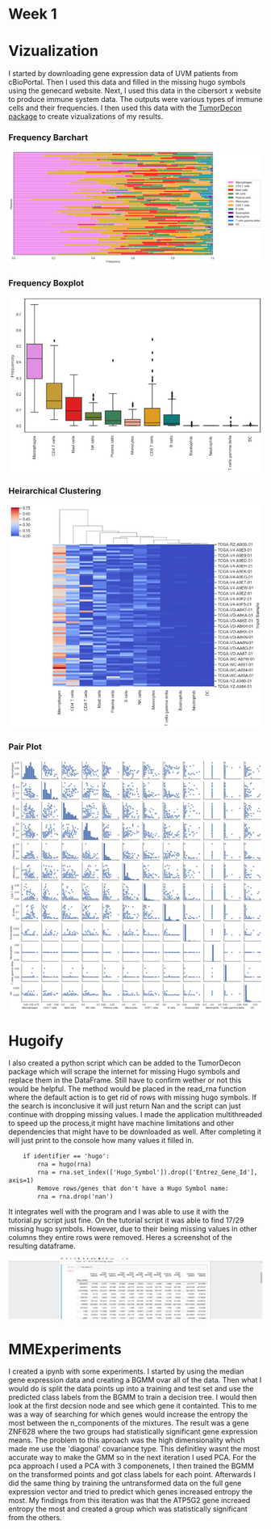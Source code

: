 # Week 1
# Vizualization
I started by downloading gene expression data of UVM patients from cBioPortal. Then I used this data and filled in the missing hugo symbols using the genecard website. Next, I used this data in the cibersort x website to produce immune system data. The outputs were various types of immune cells and their frequencies. I then used this data with the [TumorDecon package](https://github.com/ShahriyariLab/TumorDecon) to create vizualizations of my results. 

### Frequency Barchart
![Frequency Barchart](UVM_freq_barchart.png)
### Frequency Boxplot
![Frequency Boxplot](UVM_frequency_boxplot.png)
### Heirarchical Clustering
![Frequency Barchart](UVM_hierarchical_clustering.png)
### Pair Plot
![Frequency Barchart](UVM_pair_plot.png)

# Hugoify
I also created a python script which can be added to the TumorDecon package which will scrape the internet for missing Hugo symbols and replace them in the DataFrame. Still have to confirm wether or not this would be helpful. The method would be placed in the read_rna function where the default action is to get rid of rows with missing hugo symbols. If the search is inconclusive it will just return Nan and the script can just continue with dropping missing values. I made the application multithreaded to speed up the process,it might have machine limitations and other dependencies that might have to be downloaded as well. After completing it will just print to the console how many values it filled in.

``` 
    if identifier == 'hugo':
        rna = hugo(rna)
        rna = rna.set_index(['Hugo_Symbol']).drop(['Entrez_Gene_Id'], axis=1)
        Remove rows/genes that don't have a Hugo Symbol name:
        rna = rna.drop('nan')
```
It integrates well with the program and I was able to use it with the tutorial.py script just fine. On the tutorial script it was able to find 17/29 missing hugo symbols. However, due to their being missing values in other columns they entire rows were removed. Heres a screenshot of the resulting dataframe.

![Updated DataFrame](FilledIn.png)

# MMExperiments
I created a ipynb with some experiments. I started by using the median gene expression data and creating a BGMM ovar all of the data. Then what I would do is split the data points up into a training and test set and use the predicted class labels from the BGMM to train a decision tree. I would then look at the first decsion node and see which gene it containted. This to me was a way of searching for which genes would increase the entropy the most between the n_components of the mixtures. The result was a gene ZNF628 where the two groups had statistically significant gene expression means. The problem to this aproach was the high dimensionality which made me use the 'diagonal' covariance type. This definitley wasnt the most accurate way to make the GMM so in the next iteration I used PCA. For the pca approach I used a PCA with 3 componenets, I then trained the BGMM on the transformed points and got class labels for each point. Afterwards I did the same thing by training the untransformed data on the full gene expression vector and tried to predict which genes increased entropy the most. My findings from this iteration was that the ATP5G2 gene increaed entropy the most and created a group which was statistically significant from the others. 